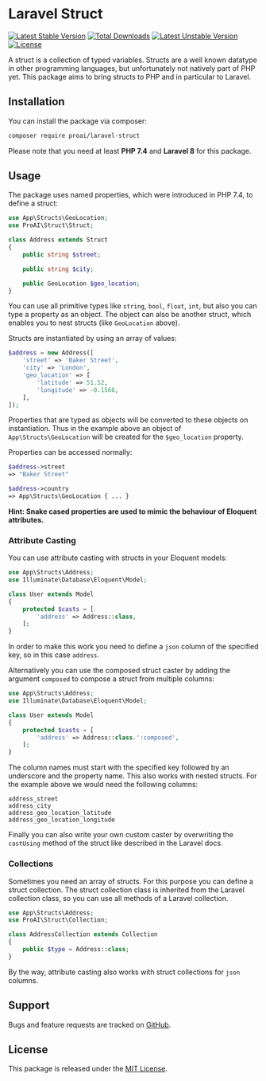 # Laravel Struct

[![Latest Stable Version](https://poser.pugx.org/proai/laravel-struct/v/stable)](https://packagist.org/packages/proai/laravel-struct) [![Total Downloads](https://poser.pugx.org/proai/laravel-struct/downloads)](https://packagist.org/packages/proai/laravel-struct) [![Latest Unstable Version](https://poser.pugx.org/proai/laravel-struct/v/unstable)](https://packagist.org/packages/proai/laravel-struct) [![License](https://poser.pugx.org/proai/laravel-struct/license)](https://packagist.org/packages/proai/laravel-struct)

A struct is a collection of typed variables. Structs are a well known datatype in other programming languages, but unfortunately not natively part of PHP yet. This package aims to bring structs to PHP and in particular to Laravel.

## Installation

You can install the package via composer:

```bash
composer require proai/laravel-struct
```

Please note that you need at least **PHP 7.4** and **Laravel 8** for this package.

## Usage

The package uses named properties, which were introduced in PHP 7.4, to define a struct:

```php
use App\Structs\GeoLocation;
use ProAI\Struct\Struct;

class Address extends Struct
{
    public string $street;

    public string $city;

    public GeoLocation $geo_location;
}
```

You can use all primitive types like `string`, `bool`, `float`, `int`, but also you can type a property as an object. The object can also be another struct, which enables you to nest structs (like `GeoLocation` above).

Structs are instantiated by using an array of values:

```php
$address = new Address([
    'street' => 'Baker Street',
    'city' => 'London',
    'geo_location' => [
        'latitude' => 51.52,
        'longitude' => -0.1566,
    ],
]);
```

Properties that are typed as objects will be converted to these objects on instantiation. Thus in the example above an object of `App\Structs\GeoLocation` will be created for the `$geo_location` property.

Properties can be accessed normally:

```php
$address->street
=> "Baker Street"

$address->country
=> App\Structs\GeoLocation { ... }
```

**Hint: Snake cased properties are used to mimic the behaviour of Eloquent attributes.**

### Attribute Casting

You can use attribute casting with structs in your Eloquent models:

```php
use App\Structs\Address;
use Illuminate\Database\Eloquent\Model;

class User extends Model
{
    protected $casts = [
        'address' => Address::class,
    ];
}
```

In order to make this work you need to define a `json` column of the specified key, so in this case `address`.

Alternatively you can use the composed struct caster by adding the argument `composed` to compose a struct from multiple columns:

```php
use App\Structs\Address;
use Illuminate\Database\Eloquent\Model;

class User extends Model
{
    protected $casts = [
        'address' => Address::class.':composed',
    ];
}
```

The column names must start with the specified key followed by an underscore and the property name. This also works with nested structs. For the example above we would need the following columns:

```
address_street
address_city
address_geo_location_latitude
address_geo_location_longitude
```

Finally you can also write your own custom caster by overwriting the `castUsing` method of the struct like described in the Laravel docs.

### Collections

Sometimes you need an array of structs. For this purpose you can define a struct collection. The struct collection class is inherited from the Laravel collection class, so you can use all methods of a Laravel collection.

```php
use App\Structs\Address;
use ProAI\Struct\Collection;

class AddressCollection extends Collection
{
    public $type = Address::class;
}
```

By the way, attribute casting also works with struct collections for `json` columns.

## Support

Bugs and feature requests are tracked on [GitHub](https://github.com/proai/laravel-struct/issues).

## License

This package is released under the [MIT License](LICENSE).
